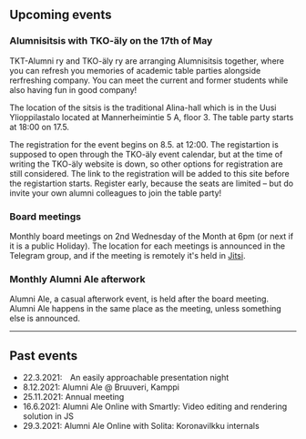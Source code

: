 ## Upcoming events

### Alumnisitsis with TKO-äly on the 17th of May

TKT-Alumni ry and TKO-äly ry are arranging Alumnisitsis together, where you can refresh you memories of academic table parties alongside rerfreshing company. You can meet the current and former students while also having fun in good company!

The location of the sitsis is the traditional Alina-hall which is in the Uusi Ylioppilastalo located at Mannerheimintie 5 A, floor 3. The table party starts at 18:00 on 17.5.

The registration for the event begins on 8.5. at 12:00. The registartion is supposed to open through the TKO-äly event calendar, but at the time of writing the TKO-äly website is down, so other options for registration are still considered. The link to the registration will be added to this site before the registartion starts. Register early, because the seats are limited – but do invite your own alumni colleagues to join the table party!

### Board meetings

Monthly board meetings on 2nd Wednesday of the Month at 6pm (or next if it is a public Holiday). The location for each meetings is announced in the Telegram group, and if the meeting is remotely it's held in [Jitsi](https://meet.jit.si/moderated/19ae2faf2f6f13abbc3873a0f167f38ae1db0a3f90bb53c6dfa12ab06ad1ec94).

### Monthly Alumni Ale afterwork

Alumni Ale, a casual afterwork event, is held after the board meeting. Alumni Ale happens in the same place as the meeting, unless something else is announced.

---

## Past events

- 22.3.2021: An easily approachable presentation night
- 8.12.2021: Alumni Ale @ Bruuveri, Kamppi
- 25.11.2021: Annual meeting
- 16.6.2021: Alumni Ale Online with Smartly: Video editing and rendering solution in JS
- 29.3.2021: Alumni Ale Online with Solita: Koronavilkku internals
